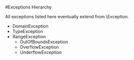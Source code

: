 #Exceptions Hierarchy

All exceptions listed here eventually extend from \Exception.

 - DomainException
 - TypeException
 - RangeException
   - OutOfBoundsException
   - OverflowException
   - UnderflowException